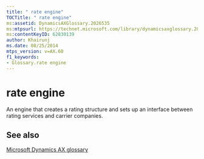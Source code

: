 ```yaml
---
title: " rate engine"
TOCTitle: " rate engine"
ms:assetid: DynamicsAXGlossary.2026535
ms:mtpsurl: https://technet.microsoft.com/library/dynamicsaxglossary.2026535(v=AX.60)
ms:contentKeyID: 62830139
author: Khairunj
ms.date: 08/25/2014
mtps_version: v=AX.60
f1_keywords:
- Glossary.rate engine
---
```


# rate engine

An engine that creates a rating structure and sets up an interface between rating services and carrier companies.

## See also

[Microsoft Dynamics AX glossary](glossary/microsoft-dynamics-ax-glossary.md)

  


